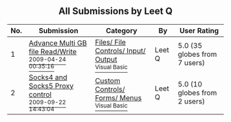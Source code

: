 ﻿<div align="center">

## All Submissions by Leet Q

</div>

No.  | Submission | Category | By   | User Rating
---- | ---------- | -------- | ---- | -----------
1 | [Advance Multi GB file Read/Write<br /><sup>2009-04-24 00:35:16</sup>](https://github.com/Planet-Source-Code/leet-q-advance-multi-gb-file-read-write__1-72025) | [Files/ File Controls/ Input/ Output<br /><sup>Visual Basic</sup>](../ByCategory/files-file-controls-input-output__1-3.md) | Leet Q | 5.0 (35 globes from 7 users)
2 | [Socks4 and Socks5 Proxy control<br /><sup>2009-09-22 14:43:04</sup>](https://github.com/Planet-Source-Code/leet-q-socks4-and-socks5-proxy-control__1-72481) | [Custom Controls/ Forms/  Menus<br /><sup>Visual Basic</sup>](../ByCategory/custom-controls-forms-menus__1-4.md) | Leet Q | 5.0 (10 globes from 2 users)

